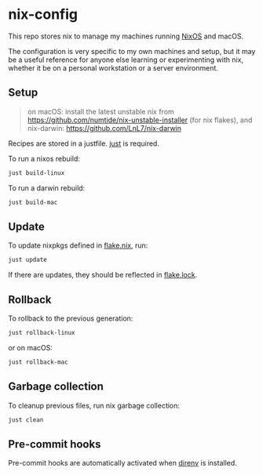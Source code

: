 # nix-config

This repo stores nix to manage my machines running [NixOS](https://nixos.org/) and macOS.

The configuration is very specific to my own machines and setup, but it may be a useful reference for anyone else learning or experimenting with nix, whether it be on a personal workstation or a server environment.

## Setup

> on macOS: install the latest unstable nix from https://github.com/numtide/nix-unstable-installer (for nix flakes),
> and nix-darwin: https://github.com/LnL7/nix-darwin

Recipes are stored in a justfile. [just](https://github.com/casey/just) is required.

To run a nixos rebuild:

```sh
just build-linux
```

To run a darwin rebuild:

```sh
just build-mac
```

## Update

To update nixpkgs defined in [flake.nix](./flake.nix), run:

```sh
just update
```

If there are updates, they should be reflected in [flake.lock](./flake.lock).

## Rollback

To rollback to the previous generation:

```sh
just rollback-linux
```

or on macOS:

```sh
just rollback-mac
```

## Garbage collection

To cleanup previous files, run nix garbage collection:

```sh
just clean
```

## Pre-commit hooks

Pre-commit hooks are automatically activated when [direnv](https://github.com/direnv/direnv) is installed.
